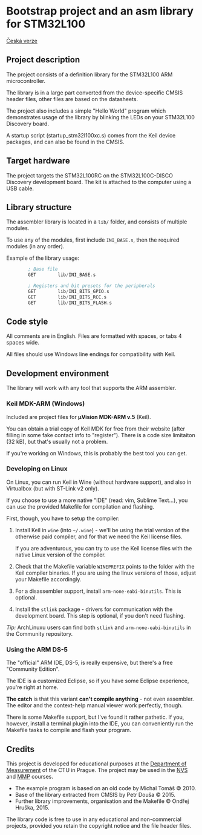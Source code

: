 # Bootstrap project and an asm library for STM32L100

[Česká verze](README.cz.md)

## Project description

The project consists of a definition library for the STM32L100 ARM microcontroller.

The library is in a large part converted from the device-specific CMSIS header files, other
files are based on the datasheets.

The project also includes a simple "Hello World" program which demonstrates usage of the library
by blinking the LEDs on your STM32L100 Discovery board.

A startup script (startup_stm32l100xc.s) comes from the Keil device packages, and can also be
found in the CMSIS.


## Target hardware

The project targets the STM32L100RC on the STM32L100C-DISCO Discovery development board. The kit
is attached to the computer using a USB cable.


## Library structure

The assembler library is located in a `lib/` folder, and consists of multiple modules.

To use any of the modules, first include `INI_BASE.s`, then the required modules (in any order).

Example of the library usage:

```asm
        ; Base file
        GET        lib/INI_BASE.s

        ; Registers and bit presets for the peripherals
        GET        lib/INI_BITS_GPIO.s
        GET        lib/INI_BITS_RCC.s
        GET        lib/INI_BITS_FLASH.s
```

## Code style

All comments are in English. Files are formatted with spaces, or tabs 4 spaces wide.

All files should use Windows line endings for compatibility with Keil.

## Development environment

The library will work with any tool that supports the ARM assembler.

### Keil MDK-ARM (Windows)

Included are project files for **µVision MDK-ARM v.5** (Keil).

You can obtain a trial copy of Keil MDK for free from their website (after filling in some fake
contact info to "register"). There is a code size limitaiton (32 kB), but that's usually not a
problem.

If you're working on Windows, this is probably the best tool you can get.

### Developing on Linux

On Linux, you can run Keil in Wine (without hardware support), and also in Virtualbox
(but with ST-Link v2 only).

If you choose to use a more native "IDE" (read: vim, Sublime Text...), you can use the
provided Makefile for compilation and flashing.

First, though, you have to setup the compiler:

1. Install Keil in `wine` (into `~/.wine`) - we'll be using the trial version of
   the otherwise paid compiler, and for that we need the Keil license files.

   If you are adventurous, you can try to use the Keil license files with the native Linux
   version of the compiler.

2. Check that the Makefile variable `WINEPREFIX` points to the folder with the Keil
   compiler binaries. If you are using the linux versions of those, adjust your Makefile
   accordingly.

3. For a disassembler support, install `arm-none-eabi-binutils`. This is optional.

4. Install the `stlink` package - drivers for communication with the development board.
   This step is optional, if you don't need flashing.


*Tip:* ArchLinuxu users can find both `stlink` and `arm-none-eabi-binutils` in the Community
repository.


### Using the ARM DS-5

The "official" ARM IDE, DS-5, is really expensive, but there's a free "Community Edition".

The IDE is a customized Eclipse, so if you have some Eclipse experience, you're right at home.

**The catch** is that this variant **can't compile anything** - not even assembler.
The editor and the context-help manual viewer work perfectly, though.

There is some Makefile support, but I've found it rather pathetic. If you, however, install
a terminal plugin into the IDE, you can conveniently run the Makefile tasks to compile and
flash your program.

## Credits

This project is developed for educational purposes at the [Department of Measurement][measure] of the CTU in Prague. The project may be used in the [NVS][nvs] and [MMP][mmp] courses.

- The example program is based on an old code by Michal Tomáš © 2010.
- Base of the library extracted from CMSIS by Petr Douša © 2015.
- Further library improvements, organisation and the Makefile © Ondřej Hruška, 2015.

The library code is free to use in any educational and non-commercial projects, provided you retain the copyright notice and the file header files.



[measure]: http://measure.feld.cvut.cz/
[nvs]: http://measure.feld.cvut.cz/vyuka/predmety/A4B38NVS
[mmp]: http://measure.feld.cvut.cz/vyuka/predmety/A3B38MMP
